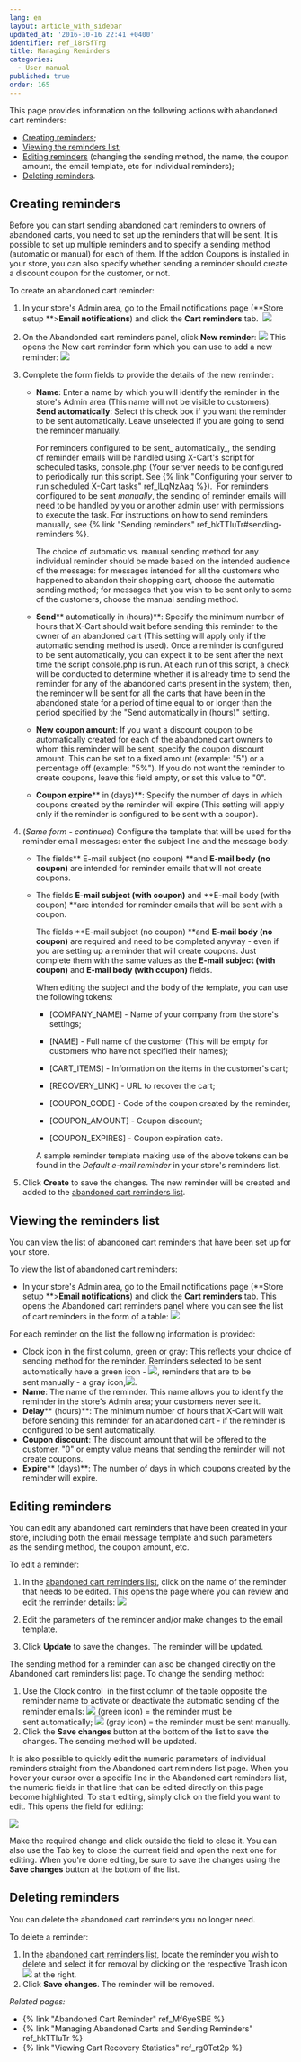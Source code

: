 ```yaml
---
lang: en
layout: article_with_sidebar
updated_at: '2016-10-16 22:41 +0400'
identifier: ref_i8rSfTrg
title: Managing Reminders
categories:
  - User manual
published: true
order: 165
---
```



This page provides information on the following actions with abandoned cart reminders:

*   [Creating reminders](#creating-reminders);
*   [Viewing the reminders list](#viewing-the-reminders-list);
*   [Editing reminders](#editing-reminders) (changing the sending method, the name, the coupon amount, the email template, etc for individual reminders);
*   [Deleting reminders](#deleting-reminders).

## Creating reminders

Before you can start sending abandoned cart reminders to owners of abandoned carts, you need to set up the reminders that will be sent. It is possible to set up multiple reminders and to specify a sending method (automatic or manual) for each of them. If the addon Coupons is installed in your store, you can also specify whether sending a reminder should create a discount coupon for the customer, or not. 

To create an abandoned cart reminder:

1.  In your store's Admin area, go to the Email notifications page (**Store setup **>**Email notifications**) and click the **Cart reminders** tab. 
    ![]({{site.baseurl}}/attachments/7503950/8718924.png)

2.  On the Abandonded cart reminders panel, click **New reminder**:
    ![]({{site.baseurl}}/attachments/7503950/8718923.png)
    This opens the New cart reminder form which you can use to add a new reminder:
    ![]({{site.baseurl}}/attachments/7503950/8718927.png)

3.  Complete the form fields to provide the details of the new reminder:

    *   **Name**: Enter a name by which you will identify the reminder in the store's Admin area (This name will not be visible to customers).
        **Send automatically**: Select this check box if you want the reminder to be sent automatically. Leave unselected if you are going to send the reminder manually. 

        For reminders configured to be sent_ automatically_, the sending of reminder emails will be handled using X-Cart's script for scheduled tasks, console.php (Your server needs to be configured to periodically run this script. See {% link "Сonfiguring your server to run scheduled X-Cart tasks" ref_lLqNzAaq %}).  For reminders configured to be sent _manually_, the sending of reminder emails will need to be handled by you or another admin user with permissions to execute the task. For instructions on how to send reminders manually, see {% link "Sending reminders" ref_hkTTIuTr#sending-reminders %}.

        The choice of automatic vs. manual sending method for any individual reminder should be made based on the intended audience of the message: for messages intended for all the customers who happened to abandon their shopping cart, choose the automatic sending method; for messages that you wish to be sent only to some of the customers, choose the manual sending method. 

    *   **Send**** automatically in (hours)**: Specify the minimum number of hours that X-Cart should wait before sending this reminder to the owner of an abandoned cart (This setting will apply only if the automatic sending method is used). Once a reminder is configured to be sent automatically, you can expect it to be sent after the next time the script console.php is run. At each run of this script, a check will be conducted to determine whether it is already time to send the reminder for any of the abandoned carts present in the system; then, the reminder will be sent for all the carts that have been in the abandoned state for a period of time equal to or longer than the period specified by the "Send automatically in (hours)" setting.

    *   **New coupon amount**: If you want a discount coupon to be automatically created for each of the abandoned cart owners to whom this reminder will be sent, specify the coupon discount amount. This can be set to a fixed amount (example: "5") or a percentage off (example: "5%"). If you do not want the reminder to create coupons, leave this field empty, or set this value to "0".
    *   **Coupon expire**** in (days)**: Specify the number of days in which coupons created by the reminder will expire (This setting will apply only if the reminder is configured to be sent with a coupon).

4.  (_Same form - continued_) Configure the template that will be used for the reminder email messages: enter the subject line and the message body.
    *   The fields** E-mail subject (no coupon) **and **E-mail body (no coupon)** are intended for reminder emails that will not create coupons.

    *   The fields **E-mail subject (with coupon)** and **E-mail body (with coupon) **are intended for reminder emails that will be sent with a coupon.

        The fields **E-mail subject (no coupon) **and **E-mail body (no coupon)** are required and need to be completed anyway - even if you are setting up a reminder that will create coupons. Just complete them with the same values as the **E-mail subject (with coupon)** and **E-mail body (with coupon)** fields.

        When editing the subject and the body of the template, you can use the following tokens:

        *   [COMPANY_NAME] - Name of your company from the store's settings;

        *   [NAME] - Full name of the customer (This will be empty for customers who have not specified their names);

        *   [CART_ITEMS] - Information on the items in the customer's cart;

        *   [RECOVERY_LINK] - URL to recover the cart;

        *   [COUPON_CODE] - Code of the coupon created by the reminder;

        *   [COUPON_AMOUNT] - Coupon discount;

        *   [COUPON_EXPIRES] - Coupon expiration date.

        A sample reminder template making use of the above tokens can be found in the _Default e-mail reminder_ in your store's reminders list.

5.  Click **Create** to save the changes. The new reminder will be created and added to the [abandoned cart reminders list](#viewing-the-reminders-list).

## Viewing the reminders list

You can view the list of abandoned cart reminders that have been set up for your store.

To view the list of abandoned cart reminders:

*   In your store's Admin area, go to the Email notifications page (**Store setup **>**Email notifications**) and click the **Cart reminders** tab. This opens the Abandoned cart reminders panel where you can see the list of cart reminders in the form of a table:
    ![]({{site.baseurl}}/attachments/7503950/8718928.png)

For each reminder on the list the following information is provided:

*   Clock icon in the first column, green or gray: This reflects your choice of sending method for the reminder. Reminders selected to be sent automatically have a green icon - ![]({{site.baseurl}}/attachments/7503950/8718929.png), reminders that are to be sent manually - a gray icon,![]({{site.baseurl}}/attachments/7503950/8718931.png).
*   **Name**: The name of the reminder. This name allows you to identify the reminder in the store's Admin area; your customers never see it.
*   **Delay**** (hours)**: The minimum number of hours that X-Cart will wait before sending this reminder for an abandoned cart - if the reminder is configured to be sent automatically.
*   **Coupon discount**: The discount amount that will be offered to the customer. "0" or empty value means that sending the reminder will not create coupons.
*   **Expire**** (days)**: The number of days in which coupons created by the reminder will expire.

## Editing reminders

You can edit any abandoned cart reminders that have been created in your store, including both the email message template and such parameters as the sending method, the coupon amount, etc.

To edit a reminder:

1.  In the [abandoned cart reminders list](#viewing-the-reminders-list), click on the name of the reminder that needs to be edited. This opens the page where you can review and edit the reminder details:
    ![]({{site.baseurl}}/attachments/7503950/8718932.png)

2.  Edit the parameters of the reminder and/or make changes to the email template.
3.  Click **Update** to save the changes. The reminder will be updated.

The sending method for a reminder can also be changed directly on the Abandoned cart reminders list page. To change the sending method:

1.  Use the Clock control  in the first column of the table opposite the reminder name to activate or deactivate the automatic sending of the reminder emails:
    ![]({{site.baseurl}}/attachments/7503950/8718929.png) (green icon) = the reminder must be sent automatically;
    ![]({{site.baseurl}}/attachments/7503950/8718931.png) (gray icon) = the reminder must be sent manually.
2.  Click the **Save changes** button at the bottom of the list to save the changes. The sending method will be updated.

It is also possible to quickly edit the numeric parameters of individual reminders straight from the Abandoned cart reminders list page. When you hover your cursor over a specific line in the Abandoned cart reminders list, the numeric fields in that line that can be edited directly on this page become highlighted. To start editing, simply click on the field you want to edit. This opens the field for editing:

![]({{site.baseurl}}/attachments/7503950/8718935.png)

Make the required change and click outside the field to close it. You can also use the Tab key to close the current field and open the next one for editing. When you're done editing, be sure to save the changes using the **Save changes** button at the bottom of the list.

## Deleting reminders

You can delete the abandoned cart reminders you no longer need.

To delete a reminder:

1.  In the [abandoned cart reminders list](#viewing-the-reminders-list), locate the reminder you wish to delete and select it for removal by clicking on the respective Trash icon ![]({{site.baseurl}}/attachments/7503950/7602228.png) at the right. 
2.  Click **Save changes**. The reminder will be removed.

_Related pages:_

*   {% link "Abandoned Cart Reminder" ref_Mf6yeSBE %}
*   {% link "Managing Abandoned Carts and Sending Reminders" ref_hkTTIuTr %}
*   {% link "Viewing Cart Recovery Statistics" ref_rg0Tct2p %}
